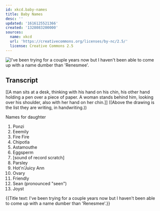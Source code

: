 ```yaml
---
id: xkcd.baby-names
title: Baby Names
desc: ''
updated: '1616125521366'
created: '1328083200000'
sources:
  name: xkcd
  url: 'https://creativecommons.org/licenses/by-nc/2.5/'
  license: Creative Commons 2.5
---
```

![I've been trying for a couple years now but I haven't been able to come up with a name dumber than 'Renesmee'.](https://imgs.xkcd.com/comics/baby_names.png)

## Transcript
[[A man sits at a desk, thinking with his hand on his chin, his other hand holding a pen over a piece of paper. A woman stands behind him, looking over his shoulder, also with her hand on her chin.]] 
((Above the drawing is the list they are writing, in handwriting.))

Names for daughter
1. Ponzi
2. Eeemily
3. Fire Fire
4. Chipotla
5. Astamouthe
6. Eggsperm
7. [sound of record scratch]
8. Parsley
9. Hot'n'Juicy Ann
10. Ovary
11. Friendly
12. Sean (pronounced "seen")
13. Joyst

{{Title text: I've been trying for a couple years now but I haven't been able to come up with a name dumber than 'Renesmee'.}}
